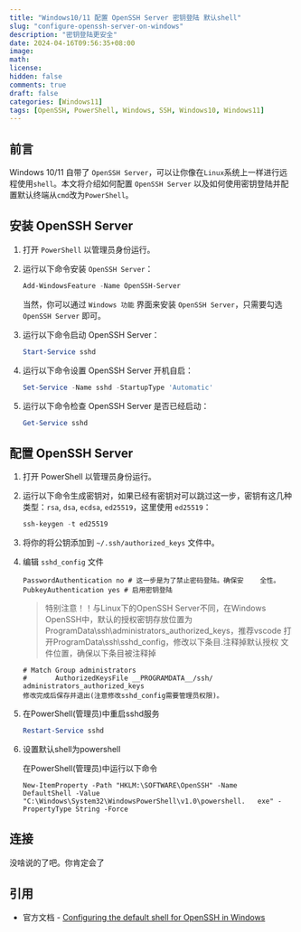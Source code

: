 ```yaml
---
title: "Windows10/11 配置 OpenSSH Server 密钥登陆 默认shell"
slug: "configure-openssh-server-on-windows"
description: "密钥登陆更安全"
date: 2024-04-16T09:56:35+08:00
image: 
math: 
license: 
hidden: false
comments: true
draft: false
categories: [Windows11]
tags: [OpenSSH, PowerShell, Windows, SSH, Windows10, Windows11]
---
```


## 前言

Windows 10/11 自带了 `OpenSSH Server`，可以让你像在`Linux`系统上一样进行远程使用`shell`。本文将介绍如何配置 `OpenSSH Server` 以及如何使用密钥登陆并配置默认终端从`cmd`改为`PowerShell`。

## 安装 OpenSSH Server

1. 打开 `PowerShell` 以管理员身份运行。
2. 运行以下命令安装 `OpenSSH Server`：

    ```powershell
    Add-WindowsFeature -Name OpenSSH-Server
    ```

    当然，你可以通过 `Windows 功能` 界面来安装 `OpenSSH Server`，只需要勾选 `OpenSSH Server` 即可。

3. 运行以下命令启动 OpenSSH Server：

    ```powershell
    Start-Service sshd
    ```

4. 运行以下命令设置 OpenSSH Server 开机自启：

    ```powershell
    Set-Service -Name sshd -StartupType 'Automatic'
    ```

5. 运行以下命令检查 OpenSSH Server 是否已经启动：

    ```powershell
    Get-Service sshd
    ```

## 配置 OpenSSH Server

1. 打开 PowerShell 以管理员身份运行。
2. 运行以下命令生成密钥对，如果已经有密钥对可以跳过这一步，密钥有这几种类型：`rsa`, `dsa`, `ecdsa`, `ed25519`，这里使用 `ed25519`：

    ```powershell
    ssh-keygen -t ed25519
    ```

3. 将你的将公钥添加到 `~/.ssh/authorized_keys` 文件中。

4. 编辑 `sshd_config` 文件

    ```plaintext
    PasswordAuthentication no # 这一步是为了禁止密码登陆。确保安    全性。
    PubkeyAuthentication yes # 启用密钥登陆
    ```

    > 特别注意！！与Linux下的OpenSSH Server不同，在Windows  OpenSSH中，默认的授权密钥存放位置为  ProgramData\ssh\administrators_authorized_keys，推荐vscode    打开ProgramData\ssh\sshd_config，修改以下条目.注释掉默认授权    文件位置，确保以下条目被注释掉

    ```plaintext
    # Match Group administrators
    #       AuthorizedKeysFile __PROGRAMDATA__/ssh/ administrators_authorized_keys
    修改完成后保存并退出(注意修改sshd_config需要管理员权限)。
    ```

5. 在PowerShell(管理员)中重启sshd服务

    ```powershell
    Restart-Service sshd
    ```

6. 设置默认shell为powershell

    在PowerShell(管理员)中运行以下命令

    ```plaintext
    New-ItemProperty -Path "HKLM:\SOFTWARE\OpenSSH" -Name   DefaultShell -Value   "C:\Windows\System32\WindowsPowerShell\v1.0\powershell.   exe" -PropertyType String -Force
    ```

## 连接

没啥说的了吧。你肯定会了

## 引用

- 官方文档 - [Configuring the default shell for OpenSSH in Windows](https://learn.microsoft.com/zh-cn/windows-server/administration/OpenSSH/openssh-server-configuration#configuring-the-default-shell-for-openssh-in-windows)
